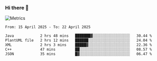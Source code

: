 ### Hi there 👋

![Metrics](https://github.com/radoapx/radoapx/blob/main/github-metrics.svg)

<!--START_SECTION:waka-->

```txt
From: 15 April 2025 - To: 22 April 2025

Java            2 hrs 48 mins   ███████▓░░░░░░░░░░░░░░░░░   30.44 %
PlantUML file   2 hrs 12 mins   ██████░░░░░░░░░░░░░░░░░░░   24.04 %
XML             2 hrs 3 mins    █████▓░░░░░░░░░░░░░░░░░░░   22.36 %
C++             47 mins         ██░░░░░░░░░░░░░░░░░░░░░░░   08.57 %
JSON            35 mins         █▓░░░░░░░░░░░░░░░░░░░░░░░   06.47 %
```

<!--END_SECTION:waka-->

<!--
**radoapx/radoapx** is a ✨ _special_ ✨ repository because its `README.md` (this file) appears on your GitHub profile.

Here are some ideas to get you started:

- 🔭 I’m currently working on ...
- 🌱 I’m currently learning ...
- 👯 I’m looking to collaborate on ...
- 🤔 I’m looking for help with ...
- 💬 Ask me about ...
- 📫 How to reach me: ...
- 😄 Pronouns: ...
- ⚡ Fun fact: ...
-->
